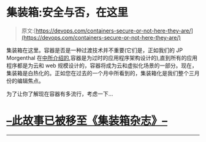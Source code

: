 # 集装箱:安全与否，在这里

> 原文:[https://devops.com/containers-secure-or-not-here-they-are/](https://devops.com/containers-secure-or-not-here-they-are/)

集装箱在这里。容器是否是一种过渡技术并不重要(它们是，正如我们的 JP Morgenthal 在[中所介绍的,](https://devops.com/blogs/containers-designed-antiquated-application-architecture/)容器是为过时的应用程序架构设计的),直到所有的应用程序都是为云和 web 规模设计的，容器将成为云和虚拟化场景的一部分。现在，集装箱是白热化的。正如您在过去的一个月中所看到的，集装箱化是我们整个三月份的编辑焦点。

为了让你了解现在容器有多流行，考虑一下…

# [–此故事已被移至《集装箱杂志》–](http://containerjournal.com/2015/06/05/containers-secure-or-not-here-they-are/)

* * *